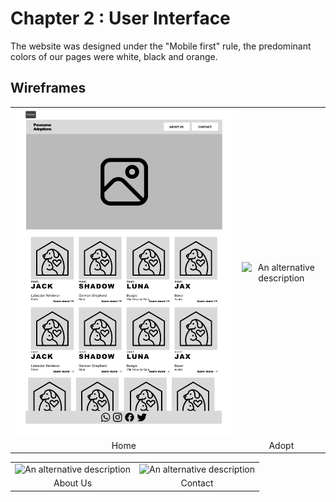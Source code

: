 # Chapter 2 : User Interface

The website was designed under the "Mobile first" rule, the predominant colors of our pages were white, black and orange.

## Wireframes

|                                                                      |                                                                                          |
| :------------------------------------------------------------------: | :--------------------------------------------------------------------------------------: |
| ![An alternative description](docs/UserInterface/wireframe_home.png) | ![An alternative description](docs/UserInterface/docs/UserInterface/wireframe_adopt.png) |
|                                 Home                                 |                                          Adopt                                           |

|                                                                   |                                                                   |
| :---------------------------------------------------------------: | :---------------------------------------------------------------: |
| ![An alternative description](docs/images/wireframe_about_us.png) | ![An alternative description](docs/images/wireframse_contact.png) |
|                             About Us                              |                              Contact                              |
